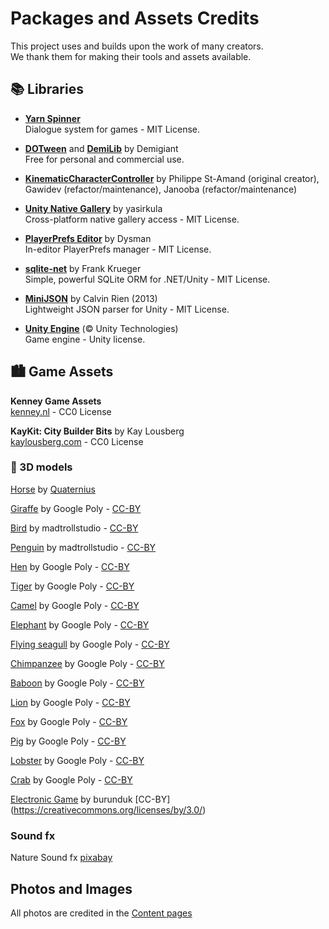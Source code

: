 # Packages and Assets Credits

This project uses and builds upon the work of many creators.  
We thank them for making their tools and assets available.

## 📚 Libraries

- **[Yarn Spinner](https://yarnspinner.dev/)**  
  Dialogue system for games - MIT License.

- **[DOTween](http://dotween.demigiant.com/)** and **[DemiLib](https://demigiant.com/plugins/demilib/)** by Demigiant  
  Free for personal and commercial use.

- **[KinematicCharacterController](https://github.com/Janooba/KinematicCharacterController)** by Philippe St-Amand (original creator), Gawidev (refactor/maintenance), Janooba (refactor/maintenance)

- **[Unity Native Gallery](https://github.com/yasirkula/UnityNativeGallery)** by yasirkula  
  Cross-platform native gallery access - MIT License.

- **[PlayerPrefs Editor](https://github.com/Dysman/bgTools-playerPrefsEditor)** by Dysman  
  In-editor PlayerPrefs manager - MIT License.

- **[sqlite-net](https://github.com/praeclarum/sqlite-net/)** by Frank Krueger  
  Simple, powerful SQLite ORM for .NET/Unity - MIT License.

- **[MiniJSON](https://gist.github.com/darktable/1411710)** by Calvin Rien (2013)  
  Lightweight JSON parser for Unity - MIT License.

- **[Unity Engine](https://unity.com)** (© Unity Technologies)  
  Game engine - Unity license.

## 🏙️ Game Assets

**Kenney Game Assets**  
[kenney.nl](https://www.kenney.nl) - CC0 License

**KayKit: City Builder Bits** by Kay Lousberg  
[kaylousberg.com](https://www.kaylousberg.com) - CC0 License

### 🐾 3D models

[Horse](https://poly.pizza/m/qvTrSG9pZF) by [Quaternius](https://poly.pizza/u/Quaternius)  

[Giraffe](https://poly.pizza/m/0VkNrGSGXOO) by Google Poly - [CC-BY](https://creativecommons.org/licenses/by/3.0/)  

[Bird](https://poly.pizza/m/h5IzAUdltz) by madtrollstudio - [CC-BY](https://creativecommons.org/licenses/by/3.0/)  

[Penguin](https://poly.pizza/m/kvZRSJBz70) by madtrollstudio - [CC-BY](https://creativecommons.org/licenses/by/3.0/)  

[Hen](https://poly.pizza/m/8Unya0rw9tR) by Google Poly - [CC-BY](https://creativecommons.org/licenses/by/3.0/)  

[Tiger](https://poly.pizza/m/5A3w06FXUup) by Google Poly - [CC-BY](https://creativecommons.org/licenses/by/3.0/)  

[Camel](https://poly.pizza/m/7XeLogrxLad) by Google Poly - [CC-BY](https://creativecommons.org/licenses/by/3.0/)  

[Elephant](https://poly.pizza/m/cx0-TiCjDOx) by Google Poly - [CC-BY](https://creativecommons.org/licenses/by/3.0/)  

[Flying seagull](https://poly.pizza/m/6Tpj_vcWP3f) by Google Poly - [CC-BY](https://creativecommons.org/licenses/by/3.0/)  

[Chimpanzee](https://poly.pizza/m/6m3diqGPysx) by Google Poly - [CC-BY](https://creativecommons.org/licenses/by/3.0/)  

[Baboon](https://poly.pizza/m/aeLFKp6X19x) by Google Poly - [CC-BY](https://creativecommons.org/licenses/by/3.0/)  

[Lion](https://poly.pizza/m/3XAJojWxSWz) by Google Poly - [CC-BY](https://creativecommons.org/licenses/by/3.0/)  

[Fox](https://poly.pizza/m/10u8FYPC5Br) by Google Poly - [CC-BY](https://creativecommons.org/licenses/by/3.0/)  

[Pig](https://poly.pizza/m/6XC3XssJIU_) by Google Poly - [CC-BY](https://creativecommons.org/licenses/by/3.0/)  

[Lobster](https://poly.pizza/m/7JIU-w5So3a) by Google Poly - [CC-BY](https://creativecommons.org/licenses/by/3.0/)  

[Crab](https://poly.pizza/m/2DgM36qZW2u) by Google Poly - [CC-BY](https://creativecommons.org/licenses/by/3.0/)  

[Electronic Game](https://poly.pizza/m/QIJoiNqjrk) by burunduk [CC-BY] (https://creativecommons.org/licenses/by/3.0/)

### Sound fx
Nature Sound fx [pixabay](https://pixabay.com/sound-effects/quiet-bird-noise-park-with-light-ambience-31901/)

## Photos and Images
All photos are credited in the [Content pages](../content/index.md)
